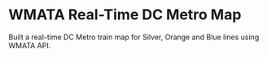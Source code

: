 # WMATA Real-Time DC Metro Map
Built a real-time DC Metro train map for Silver, Orange and Blue lines using WMATA API. 

